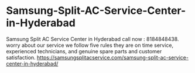 # Samsung-Split-AC-Service-Center-in-Hyderabad
 Samsung Split AC Service Center in Hyderabad call now : 8184848438.  worry about our service we follow five rules they are on time service, experienced technicians, and genuine spare parts and customer satisfaction.  https://samsungsplitacservice.com/samsung-split-ac-service-center-in-hyderabad/
